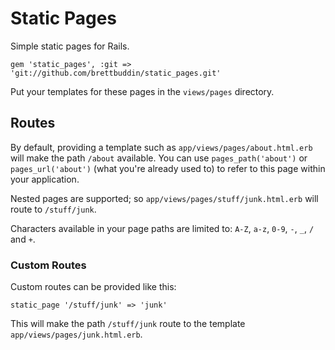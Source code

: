 # Static Pages

Simple static pages for Rails.

    gem 'static_pages', :git => 'git://github.com/brettbuddin/static_pages.git'

Put your templates for these pages in the `views/pages` directory.

## Routes

By default, providing a template such as `app/views/pages/about.html.erb` will make the path `/about` available. You can use `pages_path('about')` or `pages_url('about')` (what you're already used to) to refer to this page within your application.

Nested pages are supported; so `app/views/pages/stuff/junk.html.erb` will route to `/stuff/junk`.

Characters available in your page paths are limited to: `A-Z`, `a-z`, `0-9`, `-`, `_`, `/` and `+`.

### Custom Routes

Custom routes can be provided like this:

    static_page '/stuff/junk' => 'junk'

This will make the path `/stuff/junk` route to the template `app/views/pages/junk.html.erb`.
